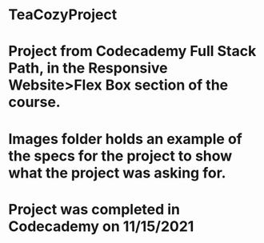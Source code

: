 # TeaCozyProject
# Project from Codecademy Full Stack Path, in the Responsive Website>Flex Box section of the course. 
# Images folder holds an example of the specs for the project to show what the project was asking for.
# Project was completed in Codecademy on 11/15/2021
